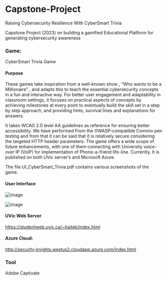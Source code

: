 # Capstone-Project
Raising Cybersecurity Resilience With CyberSmart Trivia

Capstone Project (2023) on building a gamified Educational Platform for generating cybersecurity awareness 

### Game: 
CyberSmart Trivia Game


#### Purpose 
These games take inspiration from a well-known show , “Who wants to be a Millionaire” , and adapts this to teach the essential cybersecurity concepts in a fun and interactive way.  For better user engagement and adaptability in classroom settings, it focuses on practical aspects of concepts by achieving milestones at every point to eventually build the skill set in a step by step approach, and providing hints, survival lines and explanations for answers. 

It takes WCAG 2.0 level AA guidelines as reference for ensuring better accessibility.  We have performed  From the OWASP-compatible Commix pen testing and from that it can be said that it is relatively secure considering the targeted HTTP header parameters.  The game offers a wide scope of future enhancements, with one of them connecting with University voice-over IP (VoIP) for implementation of Phone-a-friend life-line. Currently,  It is published on  both UVic server’s and Microsoft Azure. 

The file UI_CyberSmart_Trivia.pdf contains various screenshots of the game. 

#### User Interface 
![image](https://github.com/Anuinder/Capstone-Project/assets/15037299/1ae4166f-2cbf-4f18-bc82-8bf866081759)

![image](https://github.com/Anuinder/Capstone-Project/assets/15037299/0e7857cb-a8cb-4549-a7fa-85b24ef372f0)




#### UVic Web Server
https://studentweb.uvic.ca/~haitek/index.html

#### Azure Cloud: 
http://security-knights.westus2.cloudapp.azure.com/index.html


### Tool
Adobe Captivate
